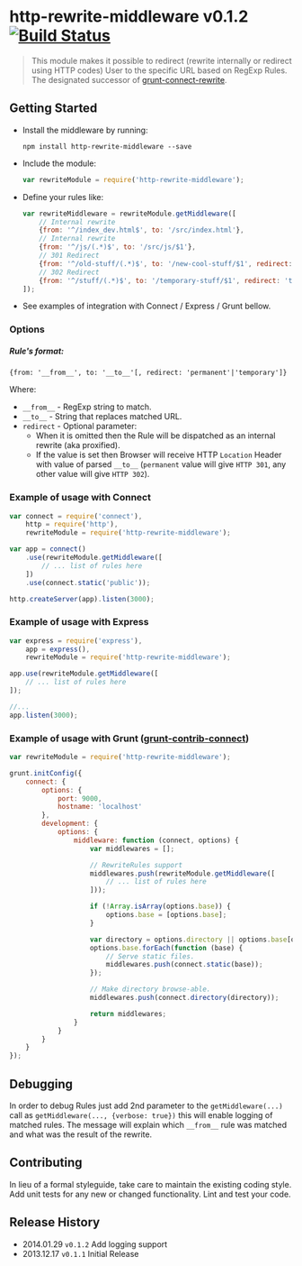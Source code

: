 # http-rewrite-middleware v0.1.2 [![Build Status](https://travis-ci.org/viart/http-rewrite-middleware.png?branch=master)](https://travis-ci.org/viart/http-rewrite-middleware)

> This module makes it possible to redirect (rewrite internally or redirect using HTTP codes) User to the specific URL based on RegExp Rules.
> The designated successor of [grunt-connect-rewrite](https://github.com/viart/grunt-connect-rewrite).

## Getting Started
* Install the middleware by running:

    ```shell
    npm install http-rewrite-middleware --save
    ```

* Include the module:

    ```js
    var rewriteModule = require('http-rewrite-middleware');
    ```

* Define your rules like:

    ```js
    var rewriteMiddleware = rewriteModule.getMiddleware([
        // Internal rewrite
        {from: '^/index_dev.html$', to: '/src/index.html'},
        // Internal rewrite
        {from: '^/js/(.*)$', to: '/src/js/$1'},
        // 301 Redirect
        {from: '^/old-stuff/(.*)$', to: '/new-cool-stuff/$1', redirect: 'permanent'},
        // 302 Redirect
        {from: '^/stuff/(.*)$', to: '/temporary-stuff/$1', redirect: 'temporary'}
    ]);
    ```

* See examples of integration with Connect / Express / Grunt bellow.

### Options

##### Rule's format:

`{from: '__from__', to: '__to__'[, redirect: 'permanent'|'temporary']}`

Where:
* `__from__` - RegExp string to match.
* `__to__` - String that replaces matched URL.
* `redirect` - Optional parameter:
    * When it is omitted then the Rule will be dispatched as an internal rewrite (aka proxified).
    * If the value is set then Browser will receive HTTP `Location` Header with value of parsed `__to__` (`permanent` value will give `HTTP 301`, any other value will give `HTTP 302`).

### Example of usage with Connect

```js
var connect = require('connect'),
    http = require('http'),
    rewriteModule = require('http-rewrite-middleware');

var app = connect()
    .use(rewriteModule.getMiddleware([
        // ... list of rules here
    ])
    .use(connect.static('public'));

http.createServer(app).listen(3000);
```

### Example of usage with Express

```js
var express = require('express'),
    app = express(),
    rewriteModule = require('http-rewrite-middleware');

app.use(rewriteModule.getMiddleware([
    // ... list of rules here
]);

//...
app.listen(3000);
```

### Example of usage with Grunt ([grunt-contrib-connect](https://github.com/gruntjs/grunt-contrib-connect))

```js
var rewriteModule = require('http-rewrite-middleware');

grunt.initConfig({
    connect: {
        options: {
            port: 9000,
            hostname: 'localhost'
        },
        development: {
            options: {
                middleware: function (connect, options) {
                    var middlewares = [];

                    // RewriteRules support
                    middlewares.push(rewriteModule.getMiddleware([
                        // ... list of rules here
                    ]));

                    if (!Array.isArray(options.base)) {
                        options.base = [options.base];
                    }

                    var directory = options.directory || options.base[options.base.length - 1];
                    options.base.forEach(function (base) {
                        // Serve static files.
                        middlewares.push(connect.static(base));
                    });

                    // Make directory browse-able.
                    middlewares.push(connect.directory(directory));

                    return middlewares;
                }
            }
        }
    }
});
```


## Debugging

In order to debug Rules just add 2nd parameter to the `getMiddleware(...)` call
as `getMiddleware(..., {verbose: true})` this will enable logging of matched rules.
The message will explain which `__from__` rule was matched and what was the result of the rewrite.


## Contributing

In lieu of a formal styleguide, take care to maintain the existing coding style. Add unit tests for any new or changed functionality. Lint and test your code.


## Release History
* 2014.01.29 `v0.1.2` Add logging support
* 2013.12.17 `v0.1.1` Initial Release
